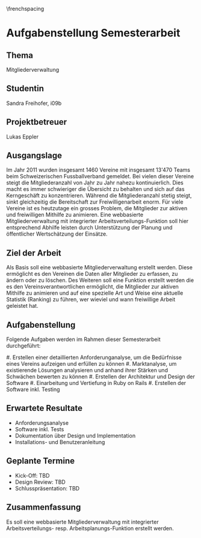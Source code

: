 \frenchspacing

# Aufgabenstellung Semesterarbeit

## Thema
Mitgliederverwaltung

## Studentin
Sandra Freihofer, i09b

## Projektbetreuer
Lukas Eppler

## Ausgangslage

Im Jahr 2011 wurden insgesamt 1460 Vereine mit insgesamt 13'470 Teams beim
Schweizerischen Fussballverband gemeldet. Bei vielen dieser Vereine steigt die
Mitgliederanzahl von Jahr zu Jahr nahezu kontinuierlich. Dies macht es immer
schwieriger die Übersicht zu behalten und sich auf das Kerngeschäft zu
konzentrieren. Während die Mitgliederanzahl stetig steigt, sinkt gleichzeitig
die Bereitschaft zur Freiwilligenarbeit enorm. Für viele Vereine ist es heutzutage
ein grosses Problem, die Mitglieder zur aktiven und freiwilligen Mithilfe zu
animieren. Eine webbasierte Mitgliederverwaltung mit integrierter
Arbeitsverteilungs-Funktion soll hier entsprechend Abhilfe leisten durch
Unterstützung der Planung und öffentlicher Wertschätzung der Einsätze.

## Ziel der Arbeit

Als Basis soll eine webbasierte Mitgliederverwaltung erstellt werden. Diese
ermöglicht es den Vereinen die Daten aller Mitglieder zu erfassen, zu ändern
oder zu löschen. Des Weiteren soll eine Funktion erstellt werden die es den
Vereinsverantwortlichen ermöglicht, die Mitglieder zur aktiven Mithilfe zu
animieren und auf eine spezielle Art und Weise eine aktuelle Statistik (Ranking)
zu führen, wer wieviel und wann freiwillige Arbeit geleistet hat.

## Aufgabenstellung

Folgende Aufgaben werden im Rahmen dieser Semesterarbeit durchgeführt:

 #. Erstellen einer detaillierten Anforderunganalyse, um die Bedürfnisse eines
    Vereins aufzeigen und erfüllen zu können
 #. Marktanalyse, um existierende Lösungen analysieren und anhand ihrer Stärken
    und Schwächen bewerten zu können
 #. Erstellen der Architektur und Design der Software
 #. Einarbeitung und Vertiefung in Ruby on Rails
 #. Erstellen der Software inkl. Testing

## Erwartete Resultate

* Anforderungsanalyse
* Software inkl. Tests
* Dokumentation über Design und Implementation
* Installations- und Benutzeranleitung

## Geplante Termine

* Kick-Off: TBD
* Design Review: TBD
* Schlusspräsentation: TBD

## Zusammenfassung

Es soll eine webbasierte Mitgliederverwaltung mit integrierter
Arbeitsverteilungs- resp. Arbeitsplanungs-Funktion erstellt werden.
